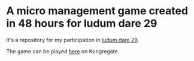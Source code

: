 A micro management game created in 48 hours for ludum dare 29
=============================================================

It's a repository for my participation in [ludum dare 29](http://www.ludumdare.com/compo/ludum-dare-29/?action=preview&uid=29004).

The game can be played [here](www.kongregate.com/games/falleirok/the-money-beneath-our-ground) on Kongregate.